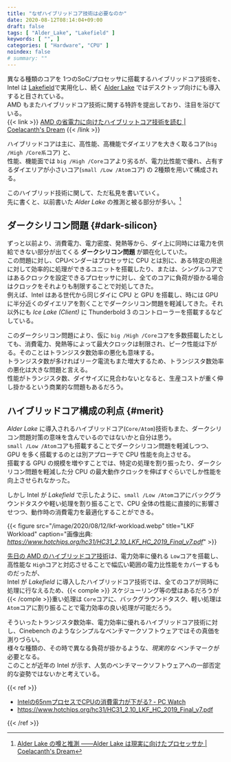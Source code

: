```yaml
---
title: "なぜハイブリッドコア技術は必要なのか"
date: 2020-08-12T08:14:04+09:00
draft: false
tags: [ "Alder_Lake", "Lakefield" ]
keywords: [ "", ]
categories: [ "Hardware", "CPU" ]
noindex: false
# summary: ""
---
```


異なる種類のコアを 1つのSoC/プロセッサに搭載するハイブリッドコア技術を、Intel は [Lakefield](/tags/lakefield)で実用化し、続く [Alder Lake](/tags/alder_lake) ではデスクトップ向けにも導入すると目されている。  
AMD もまたハイブリッドコア技術に関する特許を提出しており、注目を浴びている。  
{{< link >}} [AMD の省電力に向けたハイブリットコア技術を読む | Coelacanth's Dream](/posts/2020/08/11/amd-hybrid-core-for-low-power/) {{< /link >}}

ハイブリッドコアは主に、高性能、高機能でダイエリアを大きく取るコア(`big /High /Core系`コア) と、  
性能、機能面では `big /High /Core`コアより劣るが、電力比性能で優れ、占有するダイエリアが小さいコア(`small /Low /Atom`コア) の 2種類を用いて構成される。  

このハイブリッド技術に関して、ただ私見を書いていく。  
先に書くと、以前書いた *Alder Lake* の推測と被る部分が多い。[^adl-cd-guess]  

[^adl-cd-guess]: [Alder Lake の噂と推測 ――Alder Lake は現実に向けたプロセッサか | Coelacanth's Dream](/posts/2020/05/07/alderlake-rumor-guess/)

## ダークシリコン問題 {#dark-silicon}
ずっと以前より、消費電力、電力密度、発熱等から、ダイ上に同時には電力を供給できない部分が出てくる **ダークシリコン問題** が顕在化していた。  
この問題に対し、CPUベンダーはプロセッサに CPU とは別に、ある特定の用途に対して効率的に処理ができるユニットを搭載したり、または、シングルコアではあるクロックを設定できるプロセッサに対し、全てのコアに負荷が掛かる場合はクロックをそれよりも制限することで対処してきた。  
例えば、Intel はある世代から同じダイに CPU と GPU を搭載し、時には GPU に半分近くのダイエリアを割くことでダークシリコン問題を軽減してきた。それ以外にも *Ice Lake (Client)* に Thunderbold 3 のコントローラーを搭載するなどしている。   

このダークシリコン問題により、仮に `big /High /Core`コアを多数搭載したとしても、消費電力、発熱等によって最大クロックは制限され、ピーク性能は下がる。そのことはトランジスタ数効率の悪化も意味する。  
トランジスタ数が多ければリーク電流もまた増大するため、トランジスタ数効率の悪化は大きな問題と言える。  
性能がトランジスタ数、ダイサイズに見合わないとなると、生産コストが重く伸し掛かるという商業的な問題もあるだろう。  

## ハイブリッドコア構成の利点 {#merit}

*Alder Lake* に導入されるハイブリッドコア(`Core/Atom`)技術もまた、ダークシリコン問題対策の意味を含んでいるのではないかと自分は思う。  
`small /Low /Atom`コアも搭載することでダークシリコン問題を軽減しつつ、GPU を多く搭載するのとは別アプローチで CPU 性能を向上させる。  
搭載する GPU の規模を増やすことでは、特定の処理を割り振ったり、ダークシリコン問題を軽減した分 CPU の最大動作クロックを伸ばすぐらいでしか性能を向上させられなかった。  

しかし Intel が *Lakefield* で示したように、`small /Low /Atom`コアにバックグラウンドタスクや軽い処理を割り振ることで、CPU 全体の性能に直接的に影響させつつ、動作時の消費電力を最適化することができる。  

{{< figure src="/image/2020/08/12/lkf-workload.webp" title="LKF Workload" caption="画像出典: <cite><https://www.hotchips.org/hc31/HC31_2.10_LKF_HC_2019_Final_v7.pdf></cite>" >}}

[先日の AMD のハイブリッドコア技術](/posts/2020/08/11/amd-hybrid-core-for-low-power/)は、電力効率に優れる `Low`コアを搭載し、高性能な `High`コアと対応させることで幅広い範囲の電力比性能をカバーするものだったが、  
Intel が *Lakefield* に導入したハイブリッドコア技術では、全てのコアが同時に処理に行なえるため、{{< comple >}} スケジューリング等の壁はあるだろうが {{< /comple >}}重い処理は `Core`コアに、バックグラウンドタスク、軽い処理は`Atom`コアに割り振ることで電力効率の良い処理が可能だろう。  

そういったトランジスタ数効率、電力効率に優れるハイブリッドコア技術に対し、Cinebench のようなシンプルなベンチマークソフトウェアではその真価を測りづらい。  
様々な種類の、その時で異なる負荷が掛かるような、*現実的な* ベンチマークが必要となる。  
このことが近年の Intel が示す、人気のベンチマークソフトウェアへの一部否定的な姿勢ではないかと考えている。  


{{< ref >}}

 * [Intelの65nmプロセスでCPUの消費電力が下がる? - PC Watch](https://pc.watch.impress.co.jp/docs/2004/0922/kaigai120.htm)
 * <https://www.hotchips.org/hc31/HC31_2.10_LKF_HC_2019_Final_v7.pdf>

{{< /ref >}}
